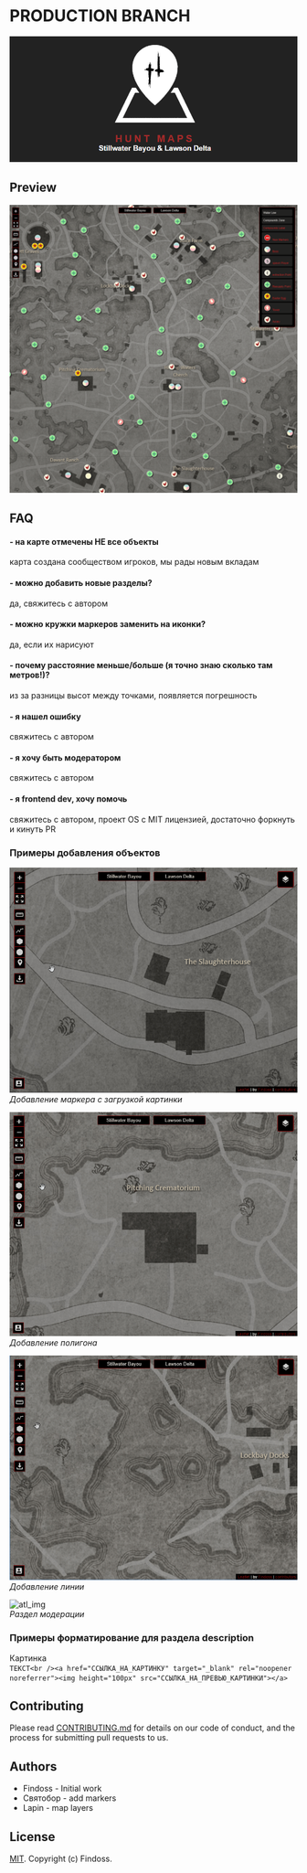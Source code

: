# PRODUCTION BRANCH

![LOGO](public/images/media/logo-dark-text-890x390.png)

## Preview

![preview](public/images/preview.png)

## FAQ

#### - на карте отмечены НЕ все объекты

карта создана сообществом игроков, мы рады новым вкладам

#### - можно добавить новые разделы?

да, свяжитесь с автором

#### - можно кружки маркеров заменить на иконки?

да, если их нарисуют

#### - почему расстояние меньше/больше (я точно знаю сколько там метров!)?

из за разницы высот между точками, появляется погрешность

#### - я нашел ошибку

свяжитесь с автором

#### - я хочу быть модератором

свяжитесь с автором

#### - я frontend dev, хочу помочь

свяжитесь с автором, проект OS с MIT лицензией, достаточно форкнуть и кинуть PR

### Примеры добавления объектов

![atl_img](public/images/gifs/addMarker.gif)  
_Добавление маркера с загрузкой картинки_

![atl_img](public/images/gifs/addPolygon.gif)  
_Добавление полигона_

![atl_img](public/images/gifs/addPolyline.gif)  
_Добавление линии_

![atl_img](public/images/gifs/admin.gif)  
_Раздел модерации_

### Примеры форматирование для раздела description

Картинка  
`ТЕКСТ<br /><a href="ССЫЛКА_НА_КАРТИНКУ" target="_blank" rel="noopener noreferrer"><img height="100px" src="ССЫЛКА_НА_ПРЕВЬЮ_КАРТИНКИ"></a>`

## Contributing

Please read [CONTRIBUTING.md](https://github.com/Findoss/Hunt-map/blob/master/CONTRIBUTING.md) for details on our code of conduct, and the process for submitting pull requests to us.

## Authors

- Findoss - Initial work
- Святобор - add markers
- Lapin - map layers

## License

[MIT](https://github.com/Findoss/Hunt-map/blob/master/LICENSE). Copyright (c) Findoss.
